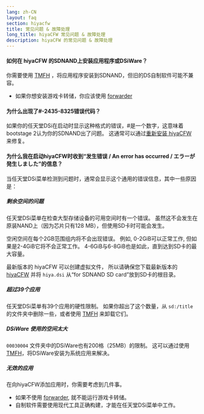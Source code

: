 ```yaml
---
lang: zh-CN
layout: faq
section: hiyacfw
title: 常见问题 & 故障处理
long_title: hiyaCFW 常见问题 & 故障处理
description: hiyaCFW 的常见问题 & 故障处理
---
```


#### 如何在 hiyaCFW 的SDNAND上安装应用程序或DSiWare？
你需要使用 [TMFH](https://github.com/JeffRuLz/TMFH/releases/latest) ，将应用程序安装到SDNAND，但旧的DS自制软件可能不兼容。
- 如果你想安装游戏卡转储，你应该使用 [forwarder](../ds-index/forwarders)

#### 为什么出现了#-2435-8325错误代码？
如果你的任天堂DSi在启动时显示这种格式的错误，#是一个数字，这意味着bootstage 2认为你的SDNAND出了问题。 这通常可以通过[重新安装 hiyaCFW](installing) 来修复。

#### 为什么我在启动hiyaCFW时收到“发生错误 / An error has occurred / エラーが発生しました”的信息？
当任天堂DSi菜单检测到问题时，通常会显示这个通用的错误信息，其中一些原因是：

##### 剩余空间的问题
任天堂DSi菜单在检查大型存储设备的可用空间时有一个错误。 虽然这不会发生在原装NAND上（因为芯片只有128 MB），但使用SD卡时可能会发生。

空闲空间在每个2GB范围组内将不会出现错误。 例如, 0-2GiB可以正常工作, 但如果是2-4GiB它将不会正常工作。 4-6GiB与6-8GiB也是如此，直到达到SD卡的最大容量。

最新版本的 hiyaCFW 可以创建虚拟文件， 所以请确保您下载最新版本的 [hiyaCFW](https://github.com/RocketRobz/hiyaCFW/releases/latest/download/hiyaCFW.7z) 并将 `hiya.dsi` 从“for SDNAND SD card”放到SD卡的根目录。

##### 超过39个应用
任天堂DSi菜单有39个应用的硬性限制。 如果你超出了这个数量，从 `sd:/title` 的文件夹中删除一些，或者使用 [TMFH](https://github.com/JeffRuLz/TMFH/releases/latest) 来卸载它们。

##### DSiWare 使用的空间太大
`00030004` 文件夹中的DSiWare也有200格（25MB）的限制。 这可以通过使用 [TMFH](https://github.com/JeffRuLz/TMFH/releases/latest)，将DSiWare安装为系统应用来解决。

##### 无效的应用
在向hiyaCFW添加应用时，你需要考虑到几件事。
- 如果不使用 [forwarder](../ds-index/forwarders), 就不能运行游戏卡转储。
- 自制软件需要使用现代工具正确构建，才能在任天堂DSi菜单中工作。

